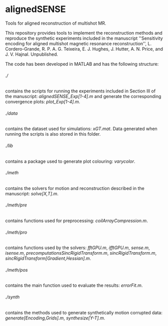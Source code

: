 # alignedSENSE
Tools for aligned reconstruction of multishot MR.

This repository provides tools to implement the reconstruction methods and reproduce the synthetic experiments included in the manuscript ''Sensitivity encoding for aligned multishot magnetic resonance reconstruction'', L. Cordero-Grande, R. P. A. G. Teixeira, E. J. Hughes, J. Hutter, A. N. Price, and J. V. Hajnal. Unpublished.

The code has been developed in MATLAB and has the following structure:

###### ./
contains the scripts for running the experiments included in Section III of the manuscript: *alignedSENSE_Exp[1-4].m* and generate the corresponding convergence plots: *plot_Exp[1-4].m*.

###### ./data
contains the dataset used for simulations: *xGT.mat*. Data generated when running the scripts is also stored in this folder.

###### ./lib
contains a package used to generate plot colouring: *varycolor*.

###### ./meth
contains the solvers for motion and reconstruction described in the manuscript: *solve[X,T].m*.

###### ./meth/pre
contains functions used for preprocessing: *coilArrayCompression.m*.

###### ./meth/pro
contains functions used by the solvers: *fftGPU.m*, *ifftGPU.m*, *sense.m*, *isense.m*, *precomputationsSincRigidTransform.m*, *sincRigidTransform.m*, *sincRigidTransform[Gradient,Hessian].m*.

###### ./meth/pos
contains the main function used to evaluate the results: *errorFit.m*.

###### ./synth
contains the methods used to generate synthetically motion corrupted data: *generate[Encoding,Grids].m*, *synthesize[Y-T].m*.
